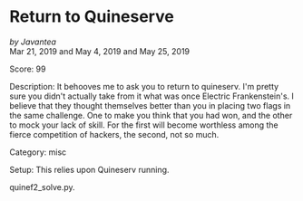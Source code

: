 # Return to Quineserve

*by Javantea*  
Mar 21, 2019 and May 4, 2019 and May 25, 2019

Score: 99

Description:
It behooves me to ask you to return to quineserv. I'm pretty sure you didn't actually take from it what was once Electric Frankenstein's. I believe that they thought themselves better than you in placing two flags in the same challenge. One to make you think that you had won, and the other to mock your lack of skill. For the first will become worthless among the fierce competition of hackers, the second, not so much. 

Category: misc

Setup: This relies upon Quineserv running.

quinef2_solve.py.

